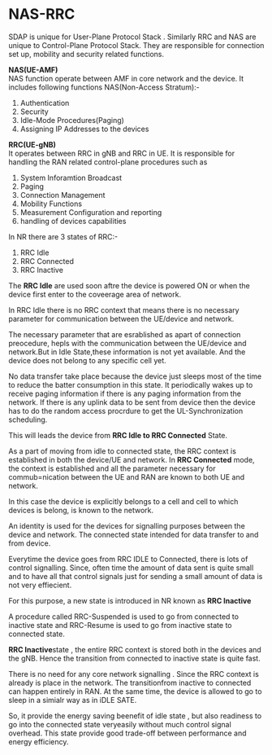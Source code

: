 # NAS-RRC
SDAP is unique for User-Plane Protocol Stack . Similarly RRC and NAS are unique to Control-Plane Protocol Stack. They are responsible for connection set up, mobility and security related functions.

**NAS(UE-AMF)**<br />
NAS function operate between AMF in core network and the device. It includes following functions NAS(Non-Access Stratum):-<br />
1. Authentication<br />
2. Security<br />
3. Idle-Mode Procedures(Paging)<br />
4. Assigning IP Addresses to the devices<br />

**RRC(UE-gNB)**<br />
It operates between RRC in gNB and RRC in UE. It is responsible for handling the RAN related control-plane procedures such as<br />
1. System Inforamtion Broadcast<br />
2. Paging<br />
3. Connection Management<br />
4. Mobility Functions<br />
5. Measurement Configuration and reporting<br />
6. handling of devices capabilities<br />

In NR there are 3 states of RRC:-<br />
1. RRC Idle<br />
2. RRC Connected<br />
3. RRC Inactive<br />

The **RRC Idle** are used soon aftre the device is powered ON or when the device first enter to the coveerage area of network.

In RRC Idle there is no RRC context that means there is no necessary parameter for communication between the UE/device and network.

The necessary parameter that are esrablished as apart of connection preocedure, hepls with the communication between the UE/device and network.But in Idle State,these information is not yet available. And the device does not belong to any specific cell yet.

No data transfer take place because the device just sleeps most of the time to reduce the batter consumption in this state. It periodically wakes up to receive paging information if there is any paging information from the network. If there is any uplink data to be sent from device then the device has to do the random access procrdure to get the UL-Synchronization scheduling.

This will leads the device from **RRC Idle to RRC Connected** State.

As a part of moving from idle to connected state, the RRC context is established in both the device/UE and network. In **RRC Connected** mode, the context is established and all the parameter necessary for commub=nication between the UE and RAN are known to both UE and network.

In this case the device is explicitly belongs to a cell and cell to which devices is belong, is known to the network.

An identity is used for the devices for signalling purposes between the device and network.  The connected state intended for data transfer to and from device.

Everytime the device goes from RRC IDLE to Connected, there is lots of control signalling. Since, often time the amount of data sent is quite small and to have all that control signals just for sending a small amount of data is not very effiecient.

For this purpose, a new state is introduced in NR known as **RRC Inactive**

A procedure called RRC-Suspended is used to go from connected to inactive state and RRC-Resume is used to go from inactive state to connected state.

**RRC Inactive**state , the entire RRC context is stored both in the devices and the gNB. Hence the transition from connected to inactive state is quite fast.

There is no need for any core network signalling . Since the RRC context is already is place in the network. The transitionfrom inactive to connected can happen entirely in RAN. At the same time, the device is allowed to go to sleep in a simialr way as in iDLE SATE.

So, it provide the energy saving beenefit of idle state , but also readiness to go into the connected state veryeasily without much control signal overhead. This state provide good trade-off between performance and energy efficiency.
